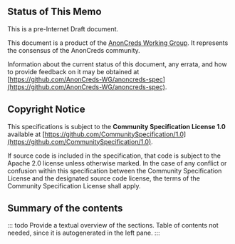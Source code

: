 ## Status of This Memo

This is a pre-Internet Draft document.

This document is a product of the [AnonCreds Working Group](https://github.com/AnonCreds-WG).
It represents the consensus of the AnonCreds community.

Information about the current status of this document, any errata,
and how to provide feedback on it may be obtained at
[https://github.com/AnonCreds-WG/anoncreds-spec](https://github.com/AnonCreds-WG/anoncreds-spec).

## Copyright Notice

This specifications is subject to the **Community Specification License 1.0**
available at
[https://github.com/CommunitySpecification/1.0](https://github.com/CommunitySpecification/1.0).

If source code is included in the specification, that code is subject to the
Apache 2.0 license unless otherwise marked. In the case of any conflict or
confusion within this specification between the Community Specification License
and the designated source code license, the terms of the Community Specification
License shall apply.

## Summary of the contents

::: todo
Provide a textual overview of the sections. Table of contents not needed, since it is autogenerated in the left pane.
:::
